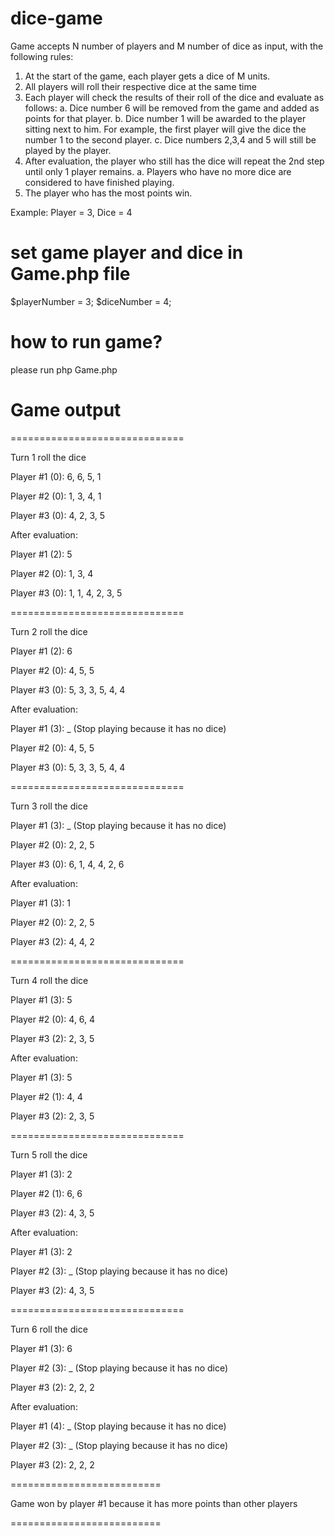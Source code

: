 # dice-game
Game accepts N number of players and M number of dice as input, with the
following rules:
1. At the start of the game, each player gets a dice of M units.
2. All players will roll their respective dice at the same time
3. Each player will check the results of their roll of the dice and evaluate as follows:
a. Dice number 6 will be removed from the game and added as points for that player.
b. Dice number 1 will be awarded to the player sitting next to him.
For example, the first player will give the dice the number 1 to the second player.
c. Dice numbers 2,3,4 and 5 will still be played by the player.
4. After evaluation, the player who still has the dice will repeat the 2nd step until only 1 player remains.
a. Players who have no more dice are considered to have finished playing.
5. The player who has the most points win.

Example:
Player = 3, Dice = 4


# set game player and dice in Game.php file
$playerNumber = 3;
$diceNumber = 4;

# how to run game?
please run php Game.php

# Game output

==============================

Turn 1 roll the dice

Player #1  (0): 6, 6, 5, 1

Player #2  (0): 1, 3, 4, 1

Player #3  (0): 4, 2, 3, 5

After evaluation:

Player #1 (2): 5

Player #2 (0): 1, 3, 4

Player #3 (0): 1, 1, 4, 2, 3, 5

==============================

Turn 2 roll the dice


Player #1  (2): 6

Player #2  (0): 4, 5, 5

Player #3  (0): 5, 3, 3, 5, 4, 4

After evaluation: 

Player #1 (3):  _ (Stop playing because 
it has no dice) 


Player #2 (0): 4, 5, 5

Player #3 (0): 5, 3, 3, 5, 4, 4

==============================

Turn 3 roll the dice

Player #1  (3):  _ (Stop playing 
because it has no dice) 

Player #2  (0): 2, 2, 5

Player #3  (0): 6, 1, 4, 4, 2, 6

After evaluation: 

Player #1 (3): 1


Player #2 (0): 2, 2, 5

Player #3 (2): 4, 4, 2


==============================

Turn 4 roll the dice


Player #1  (3): 5

Player #2  (0): 4, 6, 4

Player #3  (2): 2, 3, 5

After evaluation: 

Player #1 (3): 5

Player #2 (1): 4, 4

Player #3 (2): 2, 3, 5


==============================


Turn 5 roll the dice

Player #1  (3): 2

Player #2  (1): 6, 6

Player #3  (2): 4, 3, 5

After evaluation: 

Player #1 (3): 2

Player #2 (3):  _ (Stop playing because 
it has no dice) 

Player #3 (2): 4, 3, 5


==============================

Turn 6 roll the dice

Player #1  (3): 6

Player #2  (3):  _ (Stop playing 
because it has no dice) 

Player #3  (2): 2, 2, 2

After evaluation: 

Player #1 (4):  _ (Stop playing because it has no dice) 

Player #2 (3):  _ (Stop playing because it has no dice) 

Player #3 (2): 2, 2, 2


========================== 

Game won by player #1 because it has more points than other players

==========================